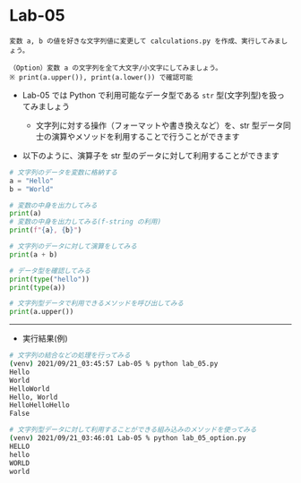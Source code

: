 # Lab-05

```text
変数 a, b の値を好きな文字列値に変更して calculations.py を作成、実行してみましょう。

（Option）変数 a の文字列を全て大文字/小文字にしてみましょう。
※ print(a.upper()), print(a.lower()) で確認可能
```

- Lab-05 では Python で利用可能なデータ型である `str` 型(文字列型)を扱ってみましょう
  - 文字列に対する操作（フォーマットや書き換えなど）を、str 型データ同士の演算やメソッドを利用することで行うことができます

- 以下のように、演算子を str 型のデータに対して利用することができます

```python
# 文字列のデータを変数に格納する
a = "Hello"
b = "World"

# 変数の中身を出力してみる
print(a)
# 変数の中身を出力してみる(f-string の利用)
print(f"{a}, {b}")

# 文字列のデータに対して演算をしてみる
print(a + b)

# データ型を確認してみる
print(type("hello"))
print(type(a))

# 文字列型データで利用できるメソッドを呼び出してみる
print(a.upper())
```

***

- 実行結果(例)

```bash
# 文字列の結合などの処理を行ってみる
(venv) 2021/09/21_03:45:57 Lab-05 % python lab_05.py 
Hello
World
HelloWorld
Hello, World
HelloHelloHello
False

# 文字列型データに対して利用することができる組み込みのメソッドを使ってみる
(venv) 2021/09/21_03:46:01 Lab-05 % python lab_05_option.py 
HELLO
hello
WORLD
world
```
